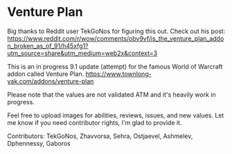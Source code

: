 # Venture Plan

Big thanks to Reddit user TekGoNos for figuring this out. Check out his post: https://www.reddit.com/r/wow/comments/obv9vf/is_the_venture_plan_addon_broken_as_of_91/h45xfg1?utm_source=share&utm_medium=web2x&context=3

This is an in progress 9.1 update (attempt) for the famous World of Warcraft addon called Venture Plan. https://www.townlong-yak.com/addons/venture-plan

Please note that the values are not validated ATM and it's heavily work in progress.

Feel free to upload images for abilities, reviews, issues, and new values. Let me know if you need contributor rights, I'm glad to provide it.

Contributors: TekGoNos, Zhavvorsa, Sehra, Ostjaevel, Ashmelev, Dphennessy, Gaboros